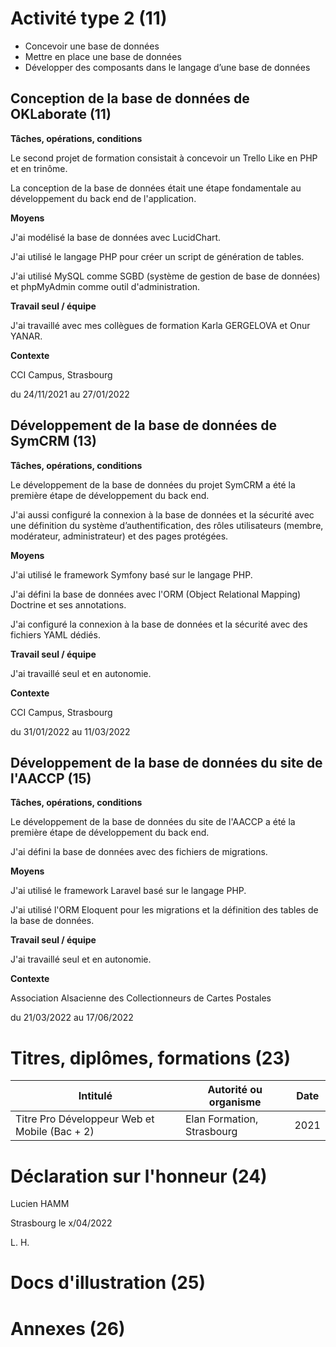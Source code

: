 # Activité type 2 (11)
 
- Concevoir une base de données 
- Mettre en place une base de données 
- Développer des composants dans le langage d’une base de données 

## Conception de la base de données de OKLaborate (11)

**Tâches, opérations, conditions**

Le second projet de formation consistait à concevoir un Trello Like en PHP et en trinôme.

La conception de la base de données était une étape fondamentale au développement du back end de l'application.

**Moyens**

J'ai modélisé la base de données avec LucidChart.

J'ai utilisé le langage PHP pour créer un script de génération de tables.

J'ai utilisé MySQL comme SGBD (système de gestion de base de données) et phpMyAdmin comme outil d'administration.

**Travail seul / équipe**

J'ai travaillé avec mes collègues de formation Karla GERGELOVA et Onur YANAR.

**Contexte**

CCI Campus, Strasbourg

du 24/11/2021 au 27/01/2022

## Développement de la base de données de SymCRM (13)

**Tâches, opérations, conditions**

Le développement de la base de données du projet SymCRM a été la première étape de développement du back end.

J'ai aussi configuré la connexion à la base de données et la sécurité avec une définition du système d’authentification, des rôles utilisateurs (membre, modérateur, administrateur) et des pages protégées.

**Moyens**

J'ai utilisé le framework Symfony basé sur le langage PHP.

J'ai défini la base de données avec l'ORM (Object Relational Mapping) Doctrine et ses annotations.

J'ai configuré la connexion à la base de données et la sécurité avec des fichiers YAML dédiés.

**Travail seul / équipe**

J'ai travaillé seul et en autonomie.

**Contexte**

CCI Campus, Strasbourg

du 31/01/2022 au 11/03/2022

## Développement de la base de données du site de l'AACCP (15)

**Tâches, opérations, conditions**

Le développement de la base de données du site de l'AACCP a été la première étape de développement du back end.

J'ai défini la base de données avec des fichiers de migrations.

**Moyens**

J'ai utilisé le framework Laravel basé sur le langage PHP.

J'ai utilisé l'ORM Eloquent pour les migrations et la définition des tables de la base de données.

**Travail seul / équipe**

J'ai travaillé seul et en autonomie.

**Contexte**

Association Alsacienne des Collectionneurs de Cartes Postales

du 21/03/2022 au 17/06/2022

# Titres, diplômes, formations (23)

|Intitulé|Autorité ou organisme|Date|
|-|-|-|
|Titre Pro Développeur Web et Mobile (Bac + 2)|Elan Formation, Strasbourg|2021|

# Déclaration sur l'honneur (24)

Lucien HAMM

Strasbourg le x/04/2022

L. H.

# Docs d'illustration (25)

# Annexes (26)